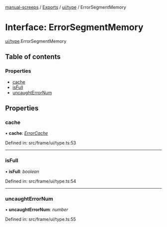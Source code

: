 [manual-screeps](../README.md) / [Exports](../modules.md) / [ui/type](../modules/ui_type.md) / ErrorSegmentMemory

# Interface: ErrorSegmentMemory

[ui/type](../modules/ui_type.md).ErrorSegmentMemory

## Table of contents

### Properties

- [cache](ui_type.errorsegmentmemory.md#cache)
- [isFull](ui_type.errorsegmentmemory.md#isfull)
- [uncaughtErrorNum](ui_type.errorsegmentmemory.md#uncaughterrornum)

## Properties

### cache

• **cache**: [*ErrorCache*](ui_type.errorcache.md)

Defined in: src/frame/ui/type.ts:53

___

### isFull

• **isFull**: *boolean*

Defined in: src/frame/ui/type.ts:54

___

### uncaughtErrorNum

• **uncaughtErrorNum**: *number*

Defined in: src/frame/ui/type.ts:55
